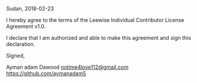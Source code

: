 Sudan, 2018-02-23

I hereby agree to the terms of the Leewise Individual Contributor License
Agreement v1.0.

I declare that I am authorized and able to make this agreement and sign this
declaration.

Signed,

Ayman adam Dawood notime4love112@gmail.com https://github.com/aymanadam5
